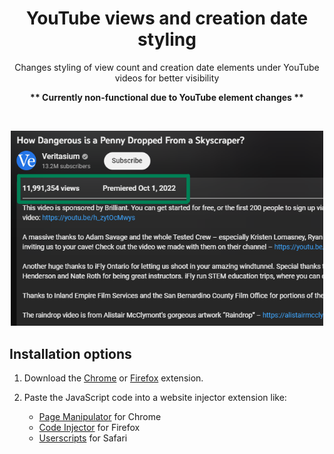 <h1 align="center">YouTube views and creation date styling</h1>
<p align="center">Changes styling of view count and creation date elements under YouTube videos for better visibility</p>
<p align="center"><b>** Currently non-functional due to YouTube element changes **</b></p>
<br>
<p align="center"><img margin-left="auto" src="Screenshots/screenshot_640x400.png" width="500px"></p>

## Installation options

1. Download the [Chrome](https://chrome.google.com/webstore/detail/youtube-views-and-creatio/bjnnepoibpbppckipbggcajaclfjdbhb) or [Firefox](https://addons.mozilla.org/en-US/firefox/addon/youtube-views-and-date-styler/) extension.


2. Paste the JavaScript code into a website injector extension like:
    - [Page Manipulator](https://chrome.google.com/webstore/detail/page-manipulator/mdhellggnoabbnnchkeniomkpghbekko?hl=en) for Chrome 
    - [Code Injector](https://addons.mozilla.org/en-US/firefox/addon/codeinjector/) for Firefox
    - [Userscripts](https://apps.apple.com/us/app/userscripts/id1463298887) for Safari
